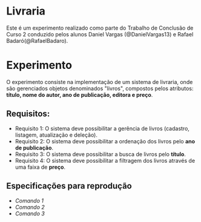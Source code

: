 # Livraria

Este é um experimento realizado como parte do Trabalho de Conclusão de Curso 2 conduzido pelos alunos Daniel Vargas (@DanielVargas13) e Rafael Badaró(@RafaelBadaro).


# Experimento

O experimento consiste na implementação de um sistema de livraria, onde são gerenciados objetos denominados "livros", compostos pelos atributos: **título, nome do autor, ano de publicação, editora e preço**. 

## Requisitos:

* Requisito 1: O sistema deve possibilitar a gerência de livros (cadastro, listagem, atualização e deleção).
* Requisito 2: O sistema deve possibilitar a ordenação dos livros pelo **ano de publicação**.
* Requisito 3: O sistema deve possibilitar a busca de livros pelo **título**.
* Requisito 4: O sistema deve possibilitar a filtragem dos livros através de uma faixa de **preço**.

## Especificações para reprodução

* _Comando 1_
* _Comando 2_
* _Comando 3_
